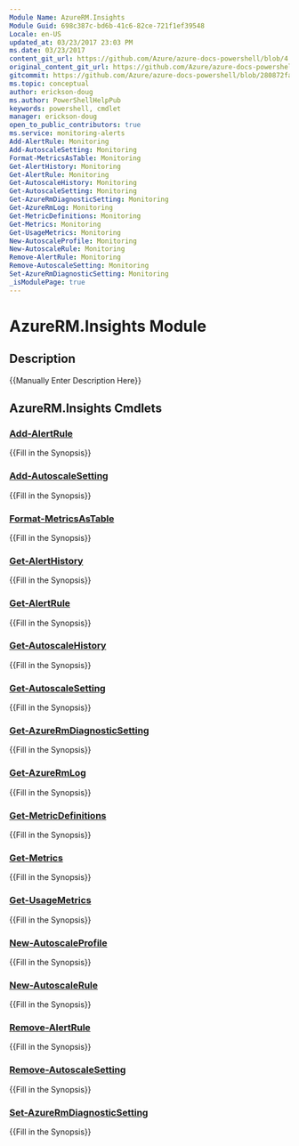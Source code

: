 ```yaml
---
Module Name: AzureRM.Insights
Module Guid: 698c387c-bd6b-41c6-82ce-721f1ef39548
Locale: en-US
updated_at: 03/23/2017 23:03 PM
ms.date: 03/23/2017
content_git_url: https://github.com/Azure/azure-docs-powershell/blob/4.0.0/azureps-cmdlets-docs/ResourceManager/AzureRM.Insights/v1.0.4.3/AzureRM.Insights.md
original_content_git_url: https://github.com/Azure/azure-docs-powershell/blob/4.0.0/azureps-cmdlets-docs/ResourceManager/AzureRM.Insights/v1.0.4.3/AzureRM.Insights.md
gitcommit: https://github.com/Azure/azure-docs-powershell/blob/280872fa529e03be2466fa2252957a2060a9dfe4
ms.topic: conceptual
author: erickson-doug
ms.author: PowerShellHelpPub
keywords: powershell, cmdlet
manager: erickson-doug
open_to_public_contributors: true
ms.service: monitoring-alerts
Add-AlertRule: Monitoring
Add-AutoscaleSetting: Monitoring
Format-MetricsAsTable: Monitoring
Get-AlertHistory: Monitoring
Get-AlertRule: Monitoring
Get-AutoscaleHistory: Monitoring
Get-AutoscaleSetting: Monitoring
Get-AzureRmDiagnosticSetting: Monitoring
Get-AzureRmLog: Monitoring
Get-MetricDefinitions: Monitoring
Get-Metrics: Monitoring
Get-UsageMetrics: Monitoring
New-AutoscaleProfile: Monitoring
New-AutoscaleRule: Monitoring
Remove-AlertRule: Monitoring
Remove-AutoscaleSetting: Monitoring
Set-AzureRmDiagnosticSetting: Monitoring
_isModulePage: true
---
```


# AzureRM.Insights Module
## Description
{{Manually Enter Description Here}}

## AzureRM.Insights Cmdlets
### [Add-AlertRule](Add-AlertRule.md)
{{Fill in the Synopsis}}

### [Add-AutoscaleSetting](Add-AutoscaleSetting.md)
{{Fill in the Synopsis}}

### [Format-MetricsAsTable](Format-MetricsAsTable.md)
{{Fill in the Synopsis}}

### [Get-AlertHistory](Get-AlertHistory.md)
{{Fill in the Synopsis}}

### [Get-AlertRule](Get-AlertRule.md)
{{Fill in the Synopsis}}

### [Get-AutoscaleHistory](Get-AutoscaleHistory.md)
{{Fill in the Synopsis}}

### [Get-AutoscaleSetting](Get-AutoscaleSetting.md)
{{Fill in the Synopsis}}

### [Get-AzureRmDiagnosticSetting](Get-AzureRmDiagnosticSetting.md)
{{Fill in the Synopsis}}

### [Get-AzureRmLog](Get-AzureRmLog.md)
{{Fill in the Synopsis}}

### [Get-MetricDefinitions](Get-MetricDefinitions.md)
{{Fill in the Synopsis}}

### [Get-Metrics](Get-Metrics.md)
{{Fill in the Synopsis}}

### [Get-UsageMetrics](Get-UsageMetrics.md)
{{Fill in the Synopsis}}

### [New-AutoscaleProfile](New-AutoscaleProfile.md)
{{Fill in the Synopsis}}

### [New-AutoscaleRule](New-AutoscaleRule.md)
{{Fill in the Synopsis}}

### [Remove-AlertRule](Remove-AlertRule.md)
{{Fill in the Synopsis}}

### [Remove-AutoscaleSetting](Remove-AutoscaleSetting.md)
{{Fill in the Synopsis}}

### [Set-AzureRmDiagnosticSetting](Set-AzureRmDiagnosticSetting.md)
{{Fill in the Synopsis}}

